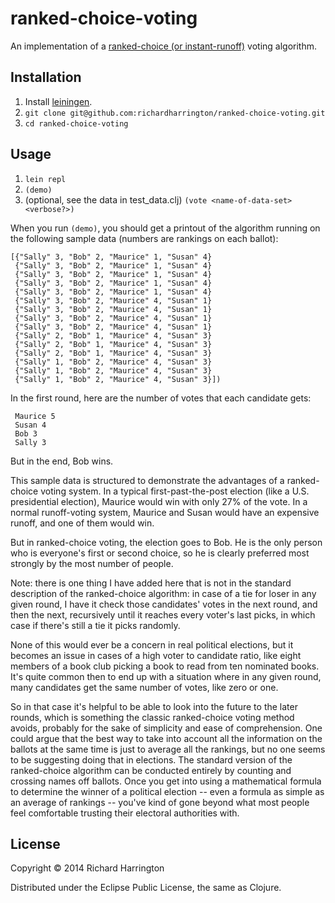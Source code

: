 # ranked-choice-voting

An implementation of a [ranked-choice (or instant-runoff)](http://en.wikipedia.org/wiki/Instant-runoff_voting) voting algorithm.

## Installation

1. Install [leiningen](https://github.com/technomancy/leiningen).
2. `git clone git@github.com:richardharrington/ranked-choice-voting.git`
3. `cd ranked-choice-voting`

## Usage

1. `lein repl`
2. `(demo)`
3. (optional, see the data in test_data.clj) `(vote <name-of-data-set> <verbose?>)`

When you run `(demo)`, you should get a printout of the algorithm running on the following sample data (numbers are rankings on each ballot):

    [{"Sally" 3, "Bob" 2, "Maurice" 1, "Susan" 4}
     {"Sally" 3, "Bob" 2, "Maurice" 1, "Susan" 4}
     {"Sally" 3, "Bob" 2, "Maurice" 1, "Susan" 4}
     {"Sally" 3, "Bob" 2, "Maurice" 1, "Susan" 4}
     {"Sally" 3, "Bob" 2, "Maurice" 1, "Susan" 4}
     {"Sally" 3, "Bob" 2, "Maurice" 4, "Susan" 1}
     {"Sally" 3, "Bob" 2, "Maurice" 4, "Susan" 1}
     {"Sally" 3, "Bob" 2, "Maurice" 4, "Susan" 1}
     {"Sally" 3, "Bob" 2, "Maurice" 4, "Susan" 1}
     {"Sally" 2, "Bob" 1, "Maurice" 4, "Susan" 3}
     {"Sally" 2, "Bob" 1, "Maurice" 4, "Susan" 3}
     {"Sally" 2, "Bob" 1, "Maurice" 4, "Susan" 3}
     {"Sally" 1, "Bob" 2, "Maurice" 4, "Susan" 3}
     {"Sally" 1, "Bob" 2, "Maurice" 4, "Susan" 3}
     {"Sally" 1, "Bob" 2, "Maurice" 4, "Susan" 3}])

In the first round, here are the number of votes that each candidate gets:

     Maurice 5
     Susan 4
     Bob 3
     Sally 3

But in the end, Bob wins.

This sample data is structured to demonstrate the advantages of a ranked-choice voting system. In a typical first-past-the-post election (like a U.S. presidential election), Maurice would win with only 27% of the vote. In a normal runoff-voting system, Maurice and Susan would have an expensive runoff, and one of them would win.

But in ranked-choice voting, the election goes to Bob. He is the only person who is everyone's first or second choice, so he is clearly preferred most strongly by the most number of people.

Note: there is one thing I have added here that is not in the standard description of the ranked-choice algorithm: in case of a tie for loser in any given round, I have it check those candidates' votes in the next round, and then the next, recursively until it reaches every voter's last picks, in which case if there's still a tie it picks randomly.

None of this would ever be a concern in real political elections, but it becomes an issue in cases of a high voter to candidate ratio, like eight members of a book club picking a book to read from ten nominated books. It's quite common then to end up with a situation where in any given round, many candidates get the same number of votes, like zero or one.

So in that case it's helpful to be able to look into the future to the later rounds, which is something the classic ranked-choice voting method avoids, probably for the sake of simplicity and ease of comprehension. One could argue that the best way to take into account all the information on the ballots at the same time is just to average all the rankings, but no one seems to be suggesting doing that in elections. The standard version of the ranked-choice algorithm can be conducted entirely by counting and crossing names off ballots. Once you get into using a mathematical formula to determine the winner of a political election -- even a formula as simple as an average of rankings -- you've kind of gone beyond what most people feel comfortable trusting their electoral authorities with.

## License

Copyright © 2014 Richard Harrington

Distributed under the Eclipse Public License, the same as Clojure.
